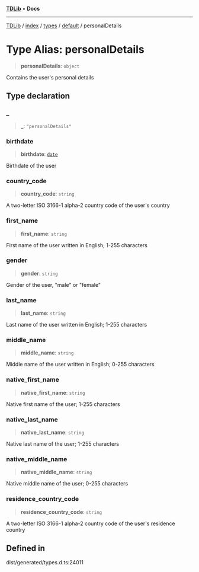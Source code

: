 [**TDLib**](../../../../../../README.md) • **Docs**

***

[TDLib](../../../../../../modules.md) / [index](../../../../../README.md) / [types](../../../README.md) / [default](../README.md) / personalDetails

# Type Alias: personalDetails

> **personalDetails**: `object`

Contains the user's personal details

## Type declaration

### \_

> **\_**: `"personalDetails"`

### birthdate

> **birthdate**: [`date`](date-1.md)

Birthdate of the user

### country\_code

> **country\_code**: `string`

A two-letter ISO 3166-1 alpha-2 country code of the user's country

### first\_name

> **first\_name**: `string`

First name of the user written in English; 1-255 characters

### gender

> **gender**: `string`

Gender of the user, "male" or "female"

### last\_name

> **last\_name**: `string`

Last name of the user written in English; 1-255 characters

### middle\_name

> **middle\_name**: `string`

Middle name of the user written in English; 0-255 characters

### native\_first\_name

> **native\_first\_name**: `string`

Native first name of the user; 1-255 characters

### native\_last\_name

> **native\_last\_name**: `string`

Native last name of the user; 1-255 characters

### native\_middle\_name

> **native\_middle\_name**: `string`

Native middle name of the user; 0-255 characters

### residence\_country\_code

> **residence\_country\_code**: `string`

A two-letter ISO 3166-1 alpha-2 country code of the user's residence country

## Defined in

dist/generated/types.d.ts:24011
